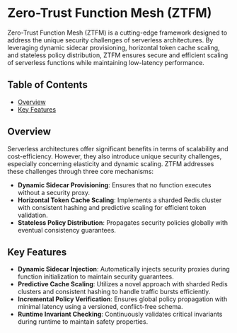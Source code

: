 # Zero-Trust Function Mesh (ZTFM)

Zero-Trust Function Mesh (ZTFM) is a cutting-edge framework designed to address the unique security challenges of serverless architectures. By leveraging dynamic sidecar provisioning, horizontal token cache scaling, and stateless policy distribution, ZTFM ensures secure and efficient scaling of serverless functions while maintaining low-latency performance.

## Table of Contents

- [Overview](#overview)
- [Key Features](#key-features)

## Overview

Serverless architectures offer significant benefits in terms of scalability and cost-efficiency. However, they also introduce unique security challenges, especially concerning elasticity and dynamic scaling. ZTFM addresses these challenges through three core mechanisms:

- **Dynamic Sidecar Provisioning**: Ensures that no function executes without a security proxy.
- **Horizontal Token Cache Scaling**: Implements a sharded Redis cluster with consistent hashing and predictive scaling for efficient token validation.
- **Stateless Policy Distribution**: Propagates security policies globally with eventual consistency guarantees.

## Key Features

- **Dynamic Sidecar Injection**: Automatically injects security proxies during function initialization to maintain security guarantees.
- **Predictive Cache Scaling**: Utilizes a novel approach with sharded Redis clusters and consistent hashing to handle traffic bursts efficiently.
- **Incremental Policy Verification**: Ensures global policy propagation with minimal latency using a versioned, conflict-free schema.
- **Runtime Invariant Checking**: Continuously validates critical invariants during runtime to maintain safety properties.